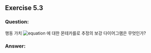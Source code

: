 ## Exercise 5.3

### Question:

행동 가치 ![equation](https://latex.codecogs.com/svg.latex?q_\pi) 에 대한 몬테카를로 추정의 보강 다이어그램은 무엇인가?

### Answer:
